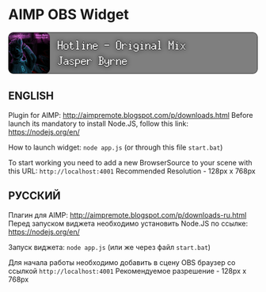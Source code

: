 # AIMP OBS Widget
![AIMP OBS Widget Screenshot](https://raw.githubusercontent.com/Ponywka/AIMP-OBS-Widget/master/screenshot.png)


## ENGLISH
Plugin for AIMP: http://aimpremote.blogspot.com/p/downloads.html
Before launch its mandatory to install Node.JS, follow this link: https://nodejs.org/en/

How to launch widget:
```node app.js```
(or through this file `start.bat`)

To start working you need to add a new BrowserSource to your scene with this URL:  ```http://localhost:4001```
Recommended Resolution - 128px x 768px

## РУССКИЙ
Плагин для AIMP: http://aimpremote.blogspot.com/p/downloads-ru.html
Перед запуском виджета необходимо установить Node.JS по ссылке: https://nodejs.org/en/

Запуск виджета:
```node app.js```
(или же через файл `start.bat`)

Для начала работы необходимо добавить в сцену OBS браузер со ссылкой ```http://localhost:4001```
Рекомендуемое разрешение - 128px x 768px